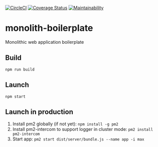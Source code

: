 [![CircleCI](https://circleci.com/gh/shaochuancs/monolith-boilerplate/tree/master.svg?style=svg)](https://circleci.com/gh/shaochuancs/monolith-boilerplate/tree/master)
[![Coverage Status](https://coveralls.io/repos/github/shaochuancs/monolith-boilerplate/badge.svg?branch=master)](https://coveralls.io/github/shaochuancs/monolith-boilerplate?branch=master)
[![Maintainability](https://api.codeclimate.com/v1/badges/e475aa377b0068f517af/maintainability)](https://codeclimate.com/github/shaochuancs/monolith-boilerplate/maintainability)

# monolith-boilerplate
Monolithic web application boilerplate

## Build
`npm run build`

## Launch
`npm start`

## Launch in production
1. Install pm2 globally (if not yet): `npm install -g pm2`
2. Install pm2-intercom to support logger in cluster mode: `pm2 install pm2-intercom`
3. Start app: `pm2 start dist/server/bundle.js --name app -i max`